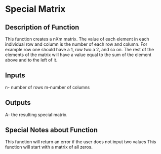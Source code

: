 # Special Matrix
## Description of Function
This function creates a nXm matrix. The value of each element in each individual row and column is the number of each row and column. For example row one should have a 1, row two a 2, and so on. The rest of the elements of the matrix will have a value equal to the sum of the element above and to the left of it. 
## Inputs
n- number of rows
m-number of columns
## Outputs
A- the resulting special matrix.

## Special Notes about Function
This function will return an error if the user does not input two values
This function will start with a matrix of all zeros.
